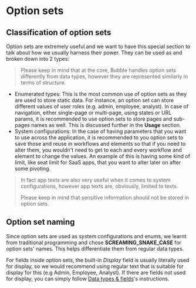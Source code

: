 # Option sets

## Classification of option sets

Option sets are extremely useful and we want to have this special section to talk about how we usually harness their power. They can be used as and broken down into 2 types:

> Please keep in mind that at the core, Bubble handles option sets differently from data types, however they are represented similarly in terms of structure.

* Enumerated types: This is the most common use of option sets as they are used to store static data. For instance, an option set can store different values of user roles (e.g. admin, employee, analyst). In case of navigation, either single-page or multi-page, using states or URL params, it is recommended to use option sets to store pages and sub-pages names as well. This is discussed further in the **Usage** section.
* System configurations: In the case of having parameters that you want to use across the application, it is recommended to you option sets to save those and reuse in workflows and elements so that if you need to alter them, you wouldn't need to get to each and every workflow and element to change the values. An example of this is having some kind of limit, like seat limit for SaaS apps, that you want to alter later on after some pivoting.&#x20;

> In fact app texts are also very useful when it comes to system configurations, however app texts are, obviously, limited to texts.&#x20;
>
> Please keep in mind that sensitive information should not be stored in option sets.

## Option set naming

Since option sets are used as system configurations and enums, we learnt from traditional programming and chose **SCREAMING\_SNAKE\_CASE** for option sets' names. This helps differentiate them from regular data types.

For fields inside option sets, the built-in _Display_ field is usually literally used for display, so we would recommend using regular text that is suitable for display for this (e.g Admin, Employee, Analyst). If there are fields not used for display, you can simply follow [Data types & fields](data-types-and-fields.md)'s instructions.
